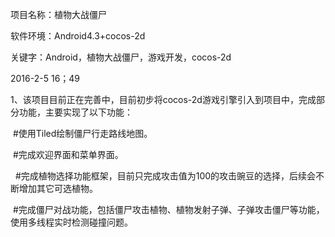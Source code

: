 <p>
	项目名称：植物大战僵尸<br />
	
</p>
<p>
	软件环境：Android4.3+cocos-2d<br />
	
</p>
<p>
	关键字：Android，植物大战僵尸，游戏开发，cocos-2d
</p>
<p>
	2016-2-5 16；49
</p>
<p>
	1、该项目目前正在完善中，目前初步将cocos-2d游戏引擎引入到项目中，完成部分功能，主要实现了以下功能： &nbsp;
</p>
<p>
	&nbsp;#使用Tiled绘制僵尸行走路线地图。
</p>
<p>
	&nbsp;#完成欢迎界面和菜单界面。
</p>
<p>
	&nbsp; #完成植物选择功能框架，目前只完成攻击值为100的攻击豌豆的选择，后续会不断增加其它可选植物。
</p>
<p>
	&nbsp;#完成僵尸对战功能，包括僵尸攻击植物、植物发射子弹、子弹攻击僵尸等功能，使用多线程实时检测碰撞问题。 &nbsp; &nbsp; &nbsp; &nbsp; &nbsp; &nbsp; &nbsp; &nbsp; &nbsp; &nbsp; &nbsp; &nbsp; &nbsp; &nbsp;
</p>
